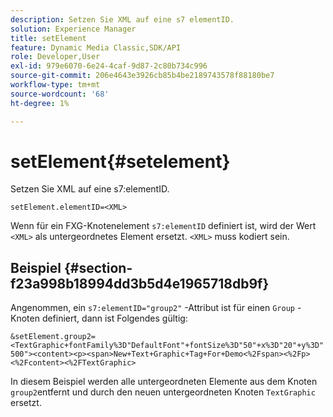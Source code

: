 ```yaml
---
description: Setzen Sie XML auf eine s7 elementID.
solution: Experience Manager
title: setElement
feature: Dynamic Media Classic,SDK/API
role: Developer,User
exl-id: 979e6070-6e24-4caf-9d87-2c80b734c996
source-git-commit: 206e4643e3926cb85b4be2189743578f88180be7
workflow-type: tm+mt
source-wordcount: '68'
ht-degree: 1%

---
```


# setElement{#setelement}

Setzen Sie XML auf eine s7:elementID.

`setElement.elementID=<XML>`

Wenn für ein FXG-Knotenelement `s7:elementID` definiert ist, wird der Wert `<XML>` als untergeordnetes Element ersetzt. `<XML>` muss kodiert sein.

## Beispiel {#section-f23a998b18994dd3b5d4e1965718db9f}

Angenommen, ein `s7:elementID="group2"` -Attribut ist für einen `Group` -Knoten definiert, dann ist Folgendes gültig:

`&setElement.group2=<TextGraphic+fontFamily%3D"DefaultFont"+fontSize%3D"50"+x%3D"20"+y%3D"500"><content><p><span>New+Text+Graphic+Tag+For+Demo<%2Fspan><%2Fp><%2Fcontent><%2FTextGraphic>`

In diesem Beispiel werden alle untergeordneten Elemente aus dem Knoten `group2`entfernt und durch den neuen untergeordneten Knoten `TextGraphic` ersetzt.
